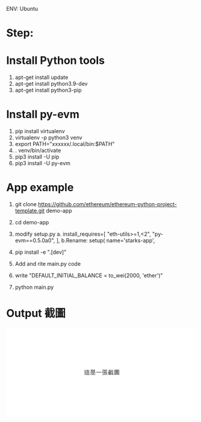 
ENV: Ubuntu
# Step:

# Install Python tools
1. apt-get install update
2. apt-get install python3.9-dev
3. apt-get install python3-pip

# Install py-evm
1. pip install virtualenv
2. virtualenv -p python3 venv
3. export PATH="xxxxxx/.local/bin:$PATH"
4. . venv/bin/activate
5. pip3 install -U pip
6. pip3 install -U py-evm

# App example
1. git clone https://github.com/ethereum/ethereum-python-project-template.git demo-app
2. cd demo-app
3. modify setup.py
   a. install_requires=[
         "eth-utils>=1,<2",
         "py-evm==0.5.0a0",
	],
   b.Rename:
	setup(
	    name='starks-app',
 
4. pip install -e ".[dev]"	
5. Add and rite main.py code
6. write "DEFAULT_INITIAL_BALANCE = to_wei(2000, 'ether')"
7. python main.py


# Output 截圖
![](./picture.png)

